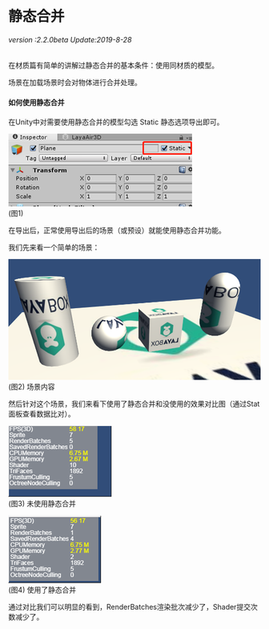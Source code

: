 # 静态合并

###### *version :2.2.0beta   Update:2019-8-28*

在材质篇有简单的讲解过静态合并的基本条件：使用同材质的模型。

场景在加载场景时会对物体进行合并处理。

#### 如何使用静态合并

在Unity中对需要使用静态合并的模型勾选 Static 静态选项导出即可。

![](img/1.png)<br>(图1)

在导出后，正常使用导出后的场景（或预设）就能使用静态合并功能。

我们先来看一个简单的场景：

![](img/2.png)<br>(图2) 场景内容

然后针对这个场景，我们来看下使用了静态合并和没使用的效果对比图（通过Stat面板查看数据比对）。

![](img/3.png)<br>(图3) 未使用静态合并

![](img/4.png)<br>(图4) 使用了静态合并

通过对比我们可以明显的看到，RenderBatches渲染批次减少了，Shader提交次数减少了。
